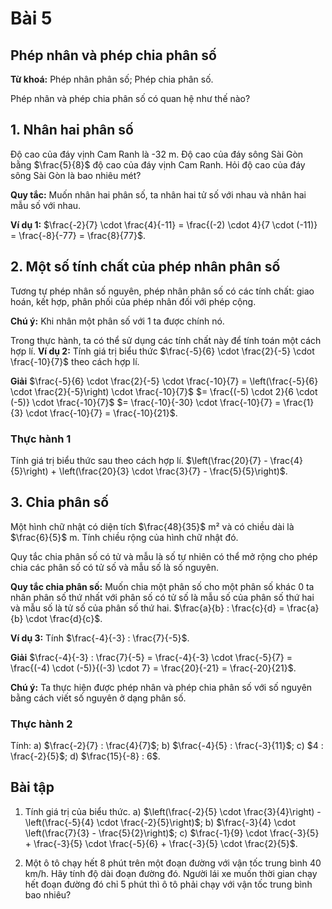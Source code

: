 # Bài 5
## Phép nhân và phép chia phân số
**Từ khoá:** Phép nhân phân số; Phép chia phân số.

Phép nhân và phép chia phân số có quan hệ như thế nào?

## 1. Nhân hai phân số

Độ cao của đáy vịnh Cam Ranh là -32 m. Độ cao của đáy sông Sài Gòn bằng $\frac{5}{8}$ độ cao của đáy vịnh Cam Ranh. Hỏi độ cao của đáy sông Sài Gòn là bao nhiêu mét?

**Quy tắc:**
Muốn nhân hai phân số, ta nhân hai tử số với nhau và nhân hai mẫu số với nhau.

**Ví dụ 1:** $\frac{-2}{7} \cdot \frac{4}{-11} = \frac{(-2) \cdot 4}{7 \cdot (-11)} = \frac{-8}{-77} = \frac{8}{77}$.

## 2. Một số tính chất của phép nhân phân số

Tương tự phép nhân số nguyên, phép nhân phân số có các tính chất: giao hoán, kết hợp, phân phối của phép nhân đối với phép cộng.

**Chú ý:** Khi nhân một phân số với 1 ta được chính nó.

Trong thực hành, ta có thể sử dụng các tính chất này để tính toán một cách hợp lí.
**Ví dụ 2:** Tính giá trị biểu thức $\frac{-5}{6} \cdot \frac{2}{-5} \cdot \frac{-10}{7}$ theo cách hợp lí.

**Giải**
$\frac{-5}{6} \cdot \frac{2}{-5} \cdot \frac{-10}{7} = \left(\frac{-5}{6} \cdot \frac{2}{-5}\right) \cdot \frac{-10}{7}$
$= \frac{(-5) \cdot 2}{6 \cdot (-5)} \cdot \frac{-10}{7}$
$= \frac{-10}{-30} \cdot \frac{-10}{7} = \frac{1}{3} \cdot \frac{-10}{7} = \frac{-10}{21}$.

### Thực hành 1
Tính giá trị biểu thức sau theo cách hợp lí.
$\left(\frac{20}{7} - \frac{4}{5}\right) + \left(\frac{20}{3} \cdot \frac{3}{7} - \frac{5}{5}\right)$.

## 3. Chia phân số

Một hình chữ nhật có diện tích $\frac{48}{35}$ m² và có chiều dài là $\frac{6}{5}$ m. Tính chiều rộng của hình chữ nhật đó.

Quy tắc chia phân số có tử và mẫu là số tự nhiên có thể mở rộng cho phép chia các phân số có tử số và mẫu số là số nguyên.

**Quy tắc chia phân số:**
Muốn chia một phân số cho một phân số khác 0 ta nhân phân số thứ nhất với phân số có tử số là mẫu số của phân số thứ hai và mẫu số là tử số của phân số thứ hai.
$\frac{a}{b} : \frac{c}{d} = \frac{a}{b} \cdot \frac{d}{c}$.

**Ví dụ 3:** Tính $\frac{-4}{-3} : \frac{7}{-5}$.

**Giải**
$\frac{-4}{-3} : \frac{7}{-5} = \frac{-4}{-3} \cdot \frac{-5}{7} = \frac{(-4) \cdot (-5)}{(-3) \cdot 7} = \frac{20}{-21} = \frac{-20}{21}$.

**Chú ý:** Ta thực hiện được phép nhân và phép chia phân số với số nguyên bằng cách viết số nguyên ở dạng phân số.

### Thực hành 2
Tính:
a) $\frac{-2}{7} : \frac{4}{7}$;
b) $\frac{-4}{5} : \frac{-3}{11}$;
c) $4 : \frac{-2}{5}$;
d) $\frac{15}{-8} : 6$.

## Bài tập
1. Tính giá trị của biểu thức.
a) $\left(\frac{-2}{5} \cdot \frac{3}{4}\right) - \left(\frac{-5}{4} \cdot \frac{-2}{5}\right)$;
b) $\frac{-3}{4} \cdot \left(\frac{7}{3} - \frac{5}{2}\right)$;
c) $\frac{-1}{9} \cdot \frac{-3}{5} + \frac{-3}{5} \cdot \frac{-5}{6} + \frac{-3}{5} \cdot \frac{2}{5}$.

2. Một ô tô chạy hết 8 phút trên một đoạn đường với vận tốc trung bình 40 km/h. Hãy tính độ dài đoạn đường đó. Người lái xe muốn thời gian chạy hết đoạn đường đó chỉ 5 phút thì ô tô phải chạy với vận tốc trung bình bao nhiêu?
